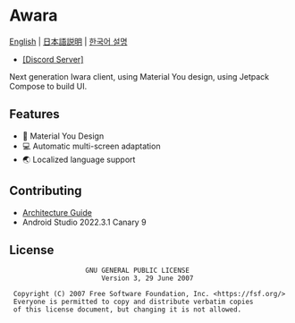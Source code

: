 # Awara
[English](doc/README.en.md) | [日本語説明](doc/README.ja.md) | [한국어 설명](doc/README.ko.md)
* [[Discord Server]](https://discord.gg/G22sSzJbzh)

Next generation Iwara client, using Material You design, using Jetpack Compose to build UI.

## Features
- 🎨 Material You Design
- 💻 Automatic multi-screen adaptation
- 🌏 Localized language support

## Contributing
- [Architecture Guide](https://developer.android.com/topic/architecture)
- Android Studio 2022.3.1 Canary 9

## License
```text
                   GNU GENERAL PUBLIC LICENSE
                       Version 3, 29 June 2007

 Copyright (C) 2007 Free Software Foundation, Inc. <https://fsf.org/>
 Everyone is permitted to copy and distribute verbatim copies
 of this license document, but changing it is not allowed.
```